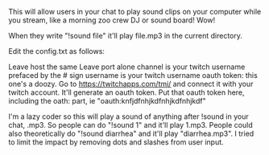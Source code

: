 This will allow users in your chat to play sound clips on your computer while you stream, like a morning zoo crew DJ or sound board! Wow!

When they write "!sound file" it'll play file.mp3 in the current directory.

Edit the config.txt as follows:

Leave host the same
Leave port alone
channel is your twitch username prefaced by the # sign
username is your twitch username
oauth token: this one's a doozy. Go to https://twitchapps.com/tmi/ and connect it with your twitch account. It'll generate an oauth token.
Put that oauth token here, including the oath: part, ie "oauth:knfjdfnhjkdfnhjkdfnhjkdf"

I'm a lazy coder so this will play a sound of anything after !sound in your chat, .mp3. So people can do "!sound 1" and it'll play 1.mp3.
People could also theoretically do "!sound diarrhea" and it'll play "diarrhea.mp3". I tried to limit the impact by removing dots and slashes
from user input.